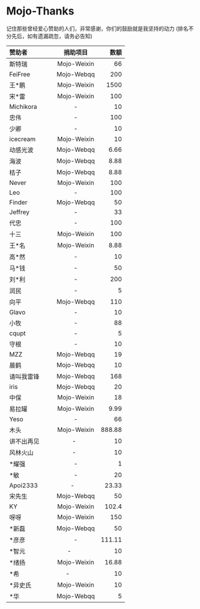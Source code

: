 # Mojo-Thanks
记住那些曾经爱心赞助的人们，非常感谢，你们的鼓励就是我坚持的动力 (排名不分先后，如有遗漏疏忽，请务必告知)

| 赞助者         | 捐助项目         | 数额       |
| :------------  |:----------------: | ---------: |
|斯特瑞         | Mojo-Weixin   | 66          |
|FeiFree        | Mojo-Webqq  | 200        |
|王*鹏           | Mojo-Weixin   | 1500      |
|宋*雷           | Mojo-Weixin   | 100        |
|Michikora    | -                     | 10          |
|忠伟             | -                     | 100        |
|少卿             | -                     | 10          |
|icecream     | Mojo-Weixin   |  10         | 
|动感光波      | Mojo-Webqq   | 6.66       |
|海波            | Mojo-Webqq   | 8.88       |
|桔子            | Mojo-Webqq   | 8.88       |
|Never         | Mojo-Weixin    | 100        |
|Leo             | -                      | 100        |
|Finder         | Mojo-Webqq   | 50          |
|Jeffrey        |  -                     | 33          |
|代忠            | -                      | 100        |
|十三            | Mojo-Weixin    | 100        |
|王*名          | Mojo-Weixin     | 8.88      |
|高*然          |  -                      | 10         |
|马*钱          |  -                      | 50         |
|刘*利          | -                       | 200       |
|润民            | -                       | 5          |
|向平            | Mojo-Webqq    | 110     |
|Glavo          | -                        | 10     |
|小牧            | -                         | 88      |
|cqupt          | -                        | 5        |
|守根            | -                         | 10      |
|MZZ           | Mojo-Webqq      | 19      |
|晨鹤            |Mojo-Webqq       |  10     |
|请叫我雷锋    | Mojo-Webqq     | 168   |
|iris          | Mojo-Webqq     | 20    |
|中保          | Mojo-Weixin     | 18        |
|易拉罐       | Mojo-Weixin     | 9.99     |
|Yeso         |   -      | 66        |
|木头          | Mojo-Weixin    | 888.88  |
|讲不出再见         | -     | 10  |
|风林火山          | -     | 10  |
|*耀强           | -    |  1  |
|*敏            | -     | 20  |
|Apoi2333       | -     | 23.33 |
|宋先生         | Mojo-Webqq | 50 |
|KY             | Mojo-Weixin| 102.4 |
|呀呀           | Mojo-Weixin| 150 |
|*新磊          | Mojo-Webqq | 50  |
|*彦彦          | -          | 111.11 |
|*智元          | -          | 10 |
|*绪扬          | Mojo-Weixin | 16.88 |
|*希          | -            | 10 |
|*异史氏      | Mojo-Weixin  | 10 |
|*华          |Mojo-Webqq   | 5  |
